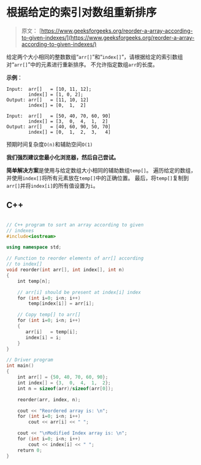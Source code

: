 # 根据给定的索引对数组重新排序

> 原文： [https://www.geeksforgeeks.org/reorder-a-array-according-to-given-indexes/](https://www.geeksforgeeks.org/reorder-a-array-according-to-given-indexes/)

给定两个大小相同的整数数组“`arr[]`”和“`index[]`”，请根据给定的索引数组对“`arr[]`”中的元素进行重新排序。 不允许指定数组`arr`的长度。

**示例**：

```
Input:  arr[]   = [10, 11, 12];
        index[] = [1, 0, 2];
Output: arr[]   = [11, 10, 12]
        index[] = [0,  1,  2] 

Input:  arr[]   = [50, 40, 70, 60, 90]
        index[] = [3,  0,  4,  1,  2]
Output: arr[]   = [40, 60, 90, 50, 70]
        index[] = [0,  1,  2,  3,   4] 

```

预期时间复杂度`O(n)`和辅助空间`O(1)`

**我们强烈建议您最小化浏览器，然后自己尝试。**

**简单解决方案**是使用与给定数组大小相同的辅助数组`temp[]`。 遍历给定的数组，并使用`index[]`将所有元素放在`temp[]`中的正确位置。 最后，将`temp[]`复制到`arr[]`并将`index[i]`的所有值设置为`i`。

## C++ 

```cpp

// C++ program to sort an array according to given 
// indexes 
#include<iostream> 

using namespace std; 

// Function to reorder elements of arr[] according 
// to index[] 
void reorder(int arr[], int index[], int n) 
{ 
    int temp[n]; 

    // arr[i] should be present at index[i] index 
    for (int i=0; i<n; i++) 
        temp[index[i]] = arr[i]; 

    // Copy temp[] to arr[] 
    for (int i=0; i<n; i++) 
    {  
       arr[i]   = temp[i]; 
       index[i] = i; 
    } 
} 

// Driver program 
int main() 
{ 
    int arr[] = {50, 40, 70, 60, 90}; 
    int index[] = {3,  0,  4,  1,  2}; 
    int n = sizeof(arr)/sizeof(arr[0]); 

    reorder(arr, index, n); 

    cout << "Reordered array is: \n"; 
    for (int i=0; i<n; i++) 
        cout << arr[i] << " "; 

    cout << "\nModified Index array is: \n"; 
    for (int i=0; i<n; i++) 
        cout << index[i] << " "; 
    return 0; 
} 

```